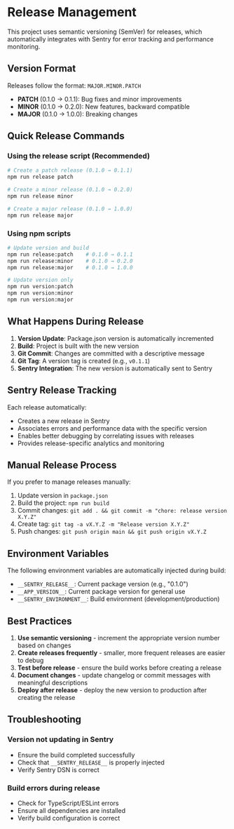 # Release Management

This project uses semantic versioning (SemVer) for releases, which automatically integrates with Sentry for error tracking and performance monitoring.

## Version Format

Releases follow the format: `MAJOR.MINOR.PATCH`

- **PATCH** (0.1.0 → 0.1.1): Bug fixes and minor improvements
- **MINOR** (0.1.0 → 0.2.0): New features, backward compatible
- **MAJOR** (0.1.0 → 1.0.0): Breaking changes

## Quick Release Commands

### Using the release script (Recommended)

```bash
# Create a patch release (0.1.0 → 0.1.1)
npm run release patch

# Create a minor release (0.1.0 → 0.2.0)
npm run release minor

# Create a major release (0.1.0 → 1.0.0)
npm run release major
```

### Using npm scripts

```bash
# Update version and build
npm run release:patch    # 0.1.0 → 0.1.1
npm run release:minor    # 0.1.0 → 0.2.0
npm run release:major    # 0.1.0 → 1.0.0

# Update version only
npm run version:patch
npm run version:minor
npm run version:major
```

## What Happens During Release

1. **Version Update**: Package.json version is automatically incremented
2. **Build**: Project is built with the new version
3. **Git Commit**: Changes are committed with a descriptive message
4. **Git Tag**: A version tag is created (e.g., `v0.1.1`)
5. **Sentry Integration**: The new version is automatically sent to Sentry

## Sentry Release Tracking

Each release automatically:

- Creates a new release in Sentry
- Associates errors and performance data with the specific version
- Enables better debugging by correlating issues with releases
- Provides release-specific analytics and monitoring

## Manual Release Process

If you prefer to manage releases manually:

1. Update version in `package.json`
2. Build the project: `npm run build`
3. Commit changes: `git add . && git commit -m "chore: release version X.Y.Z"`
4. Create tag: `git tag -a vX.Y.Z -m "Release version X.Y.Z"`
5. Push changes: `git push origin main && git push origin vX.Y.Z`

## Environment Variables

The following environment variables are automatically injected during build:

- `__SENTRY_RELEASE__`: Current package version (e.g., "0.1.0")
- `__APP_VERSION__`: Current package version for general use
- `__SENTRY_ENVIRONMENT__`: Build environment (development/production)

## Best Practices

1. **Use semantic versioning** - increment the appropriate version number based on changes
2. **Create releases frequently** - smaller, more frequent releases are easier to debug
3. **Test before release** - ensure the build works before creating a release
4. **Document changes** - update changelog or commit messages with meaningful descriptions
5. **Deploy after release** - deploy the new version to production after creating the release

## Troubleshooting

### Version not updating in Sentry

- Ensure the build completed successfully
- Check that `__SENTRY_RELEASE__` is properly injected
- Verify Sentry DSN is correct

### Build errors during release

- Check for TypeScript/ESLint errors
- Ensure all dependencies are installed
- Verify build configuration is correct

